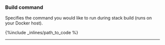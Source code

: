 ### Build command

Specifies the command you would like to run during stack build (runs on your Docker host).



{%include _inlines/path_to_code %}



* * *

